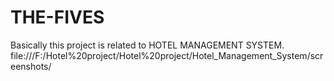 # THE-FIVES
Basically this project is related to HOTEL MANAGEMENT SYSTEM.
file:///F:/Hotel%20project/Hotel%20project/Hotel_Management_System/screenshots/
